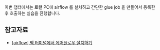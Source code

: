 이번 챕터에서는 로컬 PC에 airflow 를 설치하고 간단한 glue job 을 만들어서 등록한 후 호출하는 실습을 진행합니다.





## 참고자료 ##

* [[airflow] 맥 터미널에서 에어플로우 설치하기](https://velog.io/@jenori_dev/airflow-%EB%A7%A5-%ED%84%B0%EB%AF%B8%EB%84%90%EC%97%90%EC%84%9C-%EC%97%90%EC%96%B4%ED%94%8C%EB%A1%9C%EC%9A%B0-%EC%84%A4%EC%B9%98%ED%95%98%EA%B8%B0)

